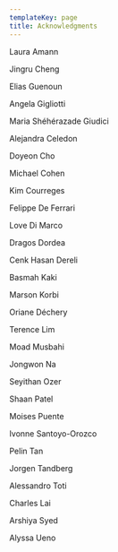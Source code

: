 ```yaml
---
templateKey: page
title: Acknowledgments
---
```

Laura Amann

Jingru Cheng

Elias Guenoun

Angela Gigliotti

Maria Shéhérazade Giudici

Alejandra Celedon 

Doyeon Cho

Michael Cohen

Kim Courreges

Felippe De Ferrari

Love Di Marco

Dragos Dordea

Cenk Hasan Dereli

Basmah Kaki

Marson Korbi

Oriane Déchery

Terence Lim

Moad Musbahi

Jongwon Na

Seyithan Ozer

Shaan Patel

Moises Puente

Ivonne Santoyo-Orozco

Pelin Tan

Jorgen Tandberg

Alessandro Toti

Charles Lai

Arshiya Syed

Alyssa Ueno
